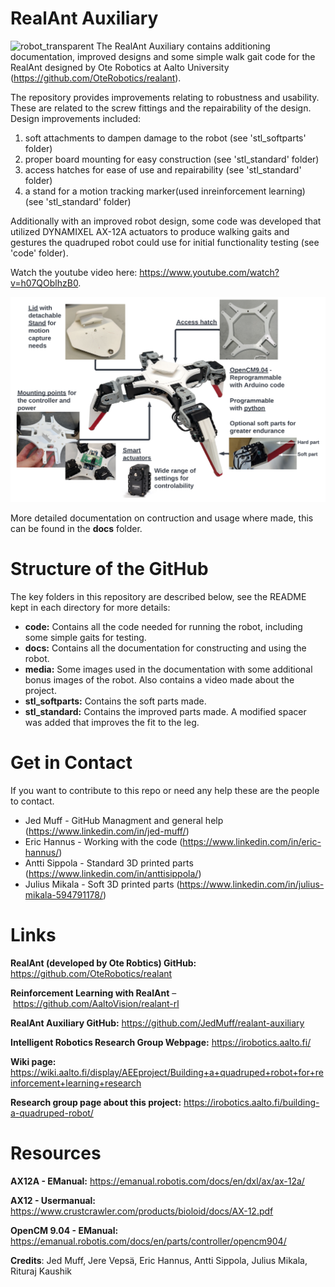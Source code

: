 RealAnt Auxiliary
=================
![robot_transparent](/media/images/robot_transparent.png)
The RealAnt Auxiliary contains additioning documentation, improved designs and some simple walk gait code for the RealAnt designed by Ote Robotics at Aalto University (https://github.com/OteRobotics/realant).

The repository provides improvements relating to robustness and usability. These are related to the screw fittings and the repairability of the design. Design improvements included:
1. soft attachments to dampen damage to the robot (see 'stl_softparts' folder)
2. proper board mounting for easy construction (see 'stl_standard' folder)
3. access hatches for ease of use and repairability (see 'stl_standard' folder)
4. a stand for a motion tracking marker(used inreinforcement learning) (see 'stl_standard' folder)

Additionally with an improved robot design, some code was developed that utilized DYNAMIXEL AX-12A actuators to produce walking gaits and gestures the quadruped robot could use for initial functionality testing (see 'code' folder). 

Watch the youtube video here: https://www.youtube.com/watch?v=h07QOblhzB0.

![product](/media/images/product.png)

More detailed documentation on contruction and usage where made, this can be found in the **docs** folder. 

# Structure of the GitHub
The key folders in this repository are described below, see the README kept in each directory for more details:

- **code:** Contains all the code needed for running the robot, including some simple gaits for testing.
- **docs:** Contains all the documentation for constructing and using the robot.
- **media:** Some images used in the documentation with some additional bonus images of the robot. Also contains a video made about the project. 
- **stl_softparts:** Contains the soft parts made.
- **stl_standard:** Contains the improved parts made. A modified spacer was added that improves the fit to the leg.

# Get in Contact
If you want to contribute to this repo or need any help these are the people to contact.
* Jed Muff - GitHub Managment and general help (https://www.linkedin.com/in/jed-muff/) 
* Eric Hannus - Working with the code (https://www.linkedin.com/in/eric-hannus/)
* Antti Sippola - Standard 3D printed parts (https://www.linkedin.com/in/anttisippola/)
* Julius Mikala - Soft 3D printed parts (https://www.linkedin.com/in/julius-mikala-594791178/)
# Links
**RealAnt (developed by Ote Robtics) GitHub:** https://github.com/OteRobotics/realant

**Reinforcement Learning with RealAnt** – https://github.com/AaltoVision/realant-rl

**RealAnt Auxiliary GitHub:** https://github.com/JedMuff/realant-auxiliary

**Intelligent Robotics Research Group Webpage:** https://irobotics.aalto.fi/ 

**Wiki page:** https://wiki.aalto.fi/display/AEEproject/Building+a+quadruped+robot+for+reinforcement+learning+research

**Research group page about this project:** https://irobotics.aalto.fi/building-a-quadruped-robot/

# Resources
**AX12A - EManual:** https://emanual.robotis.com/docs/en/dxl/ax/ax-12a/

**AX12 - Usermanual:** https://www.crustcrawler.com/products/bioloid/docs/AX-12.pdf

**OpenCM 9.04 - EManual:** https://emanual.robotis.com/docs/en/parts/controller/opencm904/

**Credits**:
Jed Muff, Jere Vepsä, Eric Hannus, Antti Sippola, Julius Mikala, Rituraj Kaushik